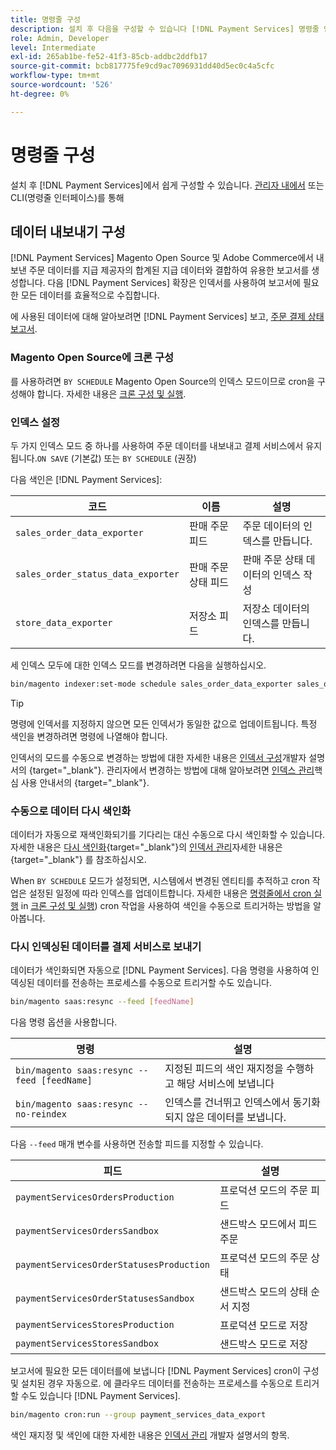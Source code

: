 ```yaml
---
title: 명령줄 구성
description: 설치 후 다음을 구성할 수 있습니다 [!DNL Payment Services] 명령줄 인터페이스(CLI) 사용
role: Admin, Developer
level: Intermediate
exl-id: 265ab1be-fe52-41f3-85cb-addbc2ddfb17
source-git-commit: bcb817775fe9cd9ac7096931dd40d5ec0c4a5cfc
workflow-type: tm+mt
source-wordcount: '526'
ht-degree: 0%

---
```


# 명령줄 구성

설치 후 [!DNL Payment Services]에서 쉽게 구성할 수 있습니다. [관리자 내에서](configure-admin.md) 또는 CLI(명령줄 인터페이스)를 통해

## 데이터 내보내기 구성

[!DNL Payment Services] Magento Open Source 및 Adobe Commerce에서 내보낸 주문 데이터를 지급 제공자의 합계된 지급 데이터와 결합하여 유용한 보고서를 생성합니다. 다음 [!DNL Payment Services] 확장은 인덱서를 사용하여 보고서에 필요한 모든 데이터를 효율적으로 수집합니다.

에 사용된 데이터에 대해 알아보려면 [!DNL Payment Services] 보고, [주문 결제 상태 보고서](order-payment-status.md#data-used-in-the-report).

### Magento Open Source에 크론 구성

를 사용하려면 `BY SCHEDULE` Magento Open Source의 인덱스 모드이므로 cron을 구성해야 합니다. 자세한 내용은 [크론 구성 및 실행](https://devdocs.magento.com/guides/v2.4/config-guide/cli/config-cli-subcommands-cron.html).

### 인덱스 설정

두 가지 인덱스 모드 중 하나를 사용하여 주문 데이터를 내보내고 결제 서비스에서 유지됩니다.`ON SAVE` (기본값) 또는 `BY SCHEDULE` (권장)

다음 색인은 [!DNL Payment Services]:

| 코드 | 이름 | 설명 |
|    ---    |  ---  |  ---  |
| `sales_order_data_exporter` | 판매 주문 피드 | 주문 데이터의 인덱스를 만듭니다. |
| `sales_order_status_data_exporter` | 판매 주문 상태 피드 | 판매 주문 상태 데이터의 인덱스 작성 |
| `store_data_exporter` | 저장소 피드 | 저장소 데이터의 인덱스를 만듭니다. |

세 인덱스 모두에 대한 인덱스 모드를 변경하려면 다음을 실행하십시오.

```bash
bin/magento indexer:set-mode schedule sales_order_data_exporter sales_order_status_data_exporter store_data_exporter
```

>[!TIP]
>
>명령에 인덱서를 지정하지 않으면 모든 인덱서가 동일한 값으로 업데이트됩니다. 특정 색인을 변경하려면 명령에 나열해야 합니다.

인덱서의 모드를 수동으로 변경하는 방법에 대한 자세한 내용은 [인덱서 구성](https://devdocs.magento.com/guides/v2.4/config-guide/cli/config-cli-subcommands-index.html#configure-indexers)개발자 설명서의 {target=&quot;_blank&quot;}. 관리자에서 변경하는 방법에 대해 알아보려면 [인덱스 관리](https://docs.magento.com/user-guide/system/index-management.html#change-the-index-mode)핵심 사용 안내서의 {target=&quot;_blank&quot;}.

### 수동으로 데이터 다시 색인화

데이터가 자동으로 재색인화되기를 기다리는 대신 수동으로 다시 색인화할 수 있습니다. 자세한 내용은 [다시 색인화](https://devdocs.magento.com/guides/v2.4/config-guide/cli/config-cli-subcommands-index.html#reindex){target=&quot;_blank&quot;}의 [인덱서 관리](https://devdocs.magento.com/guides/v2.4/config-guide/cli/config-cli-subcommands-index.html)자세한 내용은 {target=&quot;_blank&quot;} 를 참조하십시오.

When `BY SCHEDULE` 모드가 설정되면, 시스템에서 변경된 엔티티를 추적하고 cron 작업은 설정된 일정에 따라 인덱스를 업데이트합니다. 자세한 내용은 [명령줄에서 cron 실행](https://devdocs.magento.com/guides/v2.4/config-guide/cli/config-cli-subcommands-cron.html#config-cli-cron-group-run) in [크론 구성 및 실행](https://devdocs.magento.com/guides/v2.4/config-guide/cli/config-cli-subcommands-cron.html)) cron 작업을 사용하여 색인을 수동으로 트리거하는 방법을 알아봅니다.

### 다시 인덱싱된 데이터를 결제 서비스로 보내기

데이터가 색인화되면 자동으로 [!DNL Payment Services]. 다음 명령을 사용하여 인덱싱된 데이터를 전송하는 프로세스를 수동으로 트리거할 수도 있습니다.

```bash
bin/magento saas:resync --feed [feedName]
```

다음 명령 옵션을 사용합니다.

| 명령 | 설명 |
|  ---  |  ---  |
| `bin/magento saas:resync --feed [feedName]` | 지정된 피드의 색인 재지정을 수행하고 해당 서비스에 보냅니다 |
| `bin/magento saas:resync --no-reindex` | 인덱스를 건너뛰고 인덱스에서 동기화되지 않은 데이터를 보냅니다. |

다음 `--feed` 매개 변수를 사용하면 전송할 피드를 지정할 수 있습니다.

| 피드 | 설명 |
|  ---  |  ---  |
| `paymentServicesOrdersProduction` | 프로덕션 모드의 주문 피드 |
| `paymentServicesOrdersSandbox` | 샌드박스 모드에서 피드 주문 |
| `paymentServicesOrderStatusesProduction` | 프로덕션 모드의 주문 상태 |
| `paymentServicesOrderStatusesSandbox` | 샌드박스 모드의 상태 순서 지정 |
| `paymentServicesStoresProduction` | 프로덕션 모드로 저장 |
| `paymentServicesStoresSandbox` | 샌드박스 모드로 저장 |

보고서에 필요한 모든 데이터를에 보냅니다 [!DNL Payment Services] cron이 구성 및 설치된 경우 자동으로. 에 클라우드 데이터를 전송하는 프로세스를 수동으로 트리거할 수도 있습니다 [!DNL Payment Services].

```bash
bin/magento cron:run --group payment_services_data_export
```

색인 재지정 및 색인에 대한 자세한 내용은 [인덱서 관리](https://devdocs.magento.com/guides/v2.4/config-guide/cli/config-cli-subcommands-index.html) 개발자 설명서의 항목.
